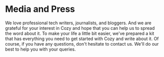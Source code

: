 # Media and Press

We love professional tech writers, journalists, and bloggers. And we are grateful for your interest in Cozy and hope that you can help us to spread the word about it. To make your life a little bit easier, we've prepared a kit that has everything you need to get started with Cozy and write about it. Of course, if you have any questions, don't hesitate to contact us. We'll do our best to help you with your queries.
